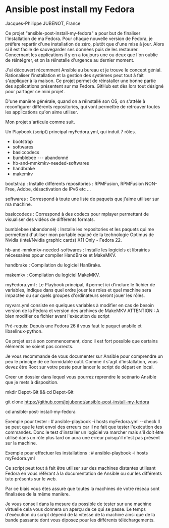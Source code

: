 # Ansible post install my Fedora
Jacques-Philippe JUBENOT, France

Ce projet "ansible-post-install-my-fedora" a pour but de finaliser l'installation de ma Fedora.
Pour chaque nouvelle version de Fedora, je préfère repartir d'une installation de zéro, plutôt que d'une mise à jour.
Alors si il est facile de sauvegarder ses données puis de les restaurer.
Concernant les applications il y en a toujours une ou deux que l'on oublie de réintégrer, et on la réinstalle d'urgence au dernier moment.

J'ai découvert récemment Ansible au bureau et je trouve le concept génial.
Rationaliser l'installation et la gestion des systèmes peut tout à fait s'appliquer à la maison.
Ce projet permet de réinstaller une bonne partie des applications présentent sur ma Fedora.
GitHub est dès lors tout désigné pour partager ce mini projet.

D'une manière générale, quand on a réinstallé son OS, on s'attèle à reconfigurer différents repositories, qui vont permettre de
retrouver toutes les applications qu'on aime utiliser.

Mon projet s'articule comme suit.

Un Playbook (script) principal myFedora.yml, qui induit 7 rôles.
- bootstrap
- softwares
- basiccodecs
- bumblebee --- abandonné
- hb-and-mmkmkv-needed-softwares
- handbrake
- makemkv

bootstrap		               : Installe différents repositories : RPMFusion, RPMFusion NON-Free, Adobe, désactivation de IPv6 etc ...

softwares		               : Correspond à toute une liste de paquets que j'aime utiliser sur ma machine.

basiccodecs		               : Correspond à des codecs pour mplayer permettant de visualiser des vidéos de différents formats.

bumblebee (abandonné)          : Installe les repositories et les paquets qui me permettent d'utiliser mon portable équipé de la
                                 technologie Optimus de Nvidia (intel/Nvidia graphic cards) X11 Only - Fedora 22.

hb-and-mmkmkv-needed-softwares : Installe les logiciels et librairies nécessaires ppour compiler HandBrake et MakeMKV.

handbrake                      : Compilation du logiciel HanBrake.

makemkv                        : Compilation du logiciel MakeMKV.

myFedora.yml                   : Le Playbook principal, il permet ici d'inclure le fichier de variables, indique dans quel ordre jouer les roles et
                                 quel machine sera impactée ou sur quels groupes d'ordinateurs seront jouer les rôles.

myvars.yml    consiste en quelques variables à modifier en cas de besoin
              version de la Fedora et version des archives de MakeMKV
              ATTENTION : A bien modifier ce fichier avant l'exécution du script
               

Pré-requis:
Depuis une Fedora 26 il vous faut le paquet ansbile et libselinux-python.

Ce projet est à son commencement, donc il est fort possible que certains éléments ne soient pas corrects.

Je vous recommande de vous documenter sur Ansible pour comprendre un peu le principe de ce formidable outil.
Comme il s'agit d'installation, vous devez être Root sur votre poste pour lancer le script de départ en local.

Creer un dossier dans lequel vous pourrez reprendre le scénario Ansible que je mets à disposition.

mkdir Depot-Git && cd Depot-Git

git clone https://github.com/jpjubenot/ansible-post-install-my-fedora

cd ansible-post-install-my-fedora

Exemple pour tester : # ansible-playbook -i hosts myFedora.yml --check
Il se peut que le test envoi des erreurs car il ne fait que tester l'exécution des commandes.
Donc le test d'installer un logiciel va marcher mais s'il doit être utilisé dans un rôle plus tard on aura une erreur puisqu'il n'est pas présent sur la machine.

Exemple pour effectuer les installations : # ansible-playbook  -i hosts myFedora.yml

Ce script peut tout à fait être utiliser sur des machines distantes utilisant Fedora en vous référant à la documentation de Ansible
ou sur les différents tuto présents sur le web.

Par ce biais vous êtes assuré que toutes la machines de votre réseau sont finalisées de la même manière.

Je vous conseil dans la mesure du possible de tester sur une machine virtuelle cela vous donnera un aperçu de ce qui se passe.
Le temps d'exécution du script dépend de la vitesse de la machine ainsi que de la bande passante dont vous diposez pour les différents téléchargements.
